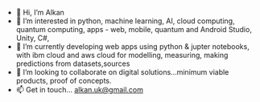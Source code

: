 - 👋 Hi, I’m Alkan
- 👀 I’m interested in python, machine learning, AI, cloud computing, quantum computing, apps - web, mobile, quantum and Android Studio, Unity, C#, 
- 🌱 I’m currently developing web apps using python & jupter notebooks, with ibm cloud and aws cloud for modelling, measuring, making predictions from datasets,sources 
- 💞️ I’m looking to collaborate on digital solutions...minimum viable products, proof of concepts.
- 📫 Get in touch... alkan.uk@gmail.com

<!---
ALK26/ALK26 is a ✨ special ✨ repository because its `README.md` (this file) appears on your GitHub profile.
You can click the Preview link to take a look at your changes.
--->
